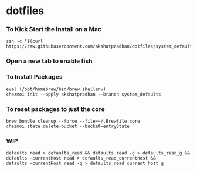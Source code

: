 # dotfiles
### To Kick Start the Install on a Mac
```shell
zsh -c "$(curl https://raw.githubusercontent.com/akshatpradhan/dotfiles/system_defaults/docs/kickstart.zsh)"
```

### Open a new tab to enable fish

### To Install Packages

```shell
eval (/opt/homebrew/bin/brew shellenv) 
chezmoi init --apply akshatpradhan --branch system_defaults
```
### To reset packages to just the core

```
brew bundle cleanup --force --file=~/.Brewfile.core
chezmoi state delete-bucket --bucket=entryState
```
### WIP
```
defaults read > defaults_read && defaults read -g > defaults_read_g && defaults -currentHost read > defaults_read_currenthost && 
defaults -currentHost read -g > defaults_read_current_host_g
```